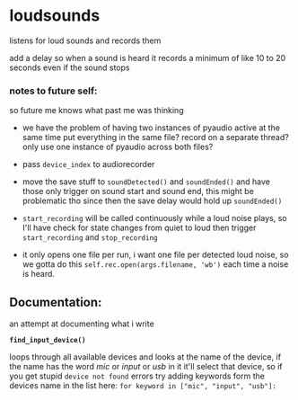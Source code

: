 # loudsounds
listens for loud sounds and records them

add a delay so when a sound is heard it records
a minimum of like 10 to 20 seconds even if the sound stops

### notes to future self:
so future me knows what past me was thinking

* we have the problem of having two 
  instances of pyaudio active at the same time
  put everything in the same file?
  record on a separate thread?
  only use one instance of pyaudio across both files?

* pass `device_index` to audiorecorder 

* move the save stuff to `soundDetected()` and `soundEnded()`
  and have those only trigger on sound start and sound end,
  this might be problematic tho since then the save delay would hold
  up `soundEnded()`

* `start_recording` will be called continuously
  while a loud noise plays, so I'll have check for state changes
  from quiet to loud then trigger `start_recording` and `stop_recording`

* it only opens one file per run, i want one file per detected
  loud noise, so we gotta do this `self.rec.open(args.filename, 'wb')`
  each time a noise is heard.


## Documentation:
an attempt at documenting what i write

**`find_input_device()`**

loops through all available devices and looks at the
name of the device, if the name has the word *mic* or *input* or *usb* in it
it'll select that device, so if you get stupid `device not found` errors
try adding keywords form the devices name in the list here: 
`for keyword in ["mic", "input", "usb"]:`